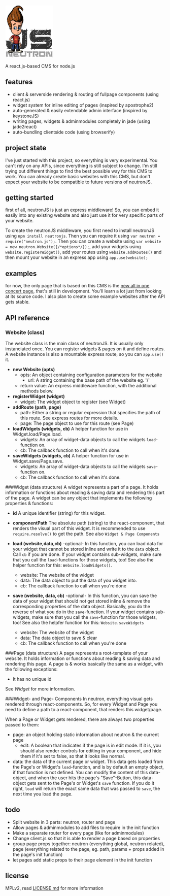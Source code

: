 ![NeutronJS](neutron.fw.png "NeutronJS")

A react.js-based CMS for node.js

features
--------
- client & serverside rendering & routing of fullpage components (using react.js)
- widget system for inline editing of pages (inspired by apostrophe2)
- auto-generated & easily extendable admin interface (inspired by keystoneJS)
- writing pages, widgets & adminmodules completely in jade (using jade2react)
- auto-bundling clientside code (using browserify)

project state
-------------
I've just started with this project, so everything is very experimental. You can't rely on any APIs, since everything is still subject to change. I'm still trying out different things to find the best possible way for this CMS to work. You can already create basic websites with this CMS, but don't expect your website to be compatible to future versions of neutronJS.

getting started
---------------
first of all, neutronJS is just an express middleware! So, you can embed it easily into any existing website and also just use it for very specific parts of your website.

To create the neutronJS middleware, you first need to install neutronJS using `npm install neutronjs`. Then you can require it using `var neutron = require("neutron.js");`. Then you can create a website using `var website = new neutron.Website({/*options*/});`, add your widgets using `website.registerWidget()`, add your routes using `website.addRoutes()` and then mount your website in an express app using `app.use(website);`

examples
--------
for now, the only page that is based on this CMS is the [new all in one concert page](https://github.com/all-in-one-concert/website), that's still in development. You'll learn a lot just from looking at its source code. I also plan to create some example websites after the API gets stable.

API reference
-------------

### Website (class)
The website class is the main class of neutronJS. It is usually only instanciated once. You can register widgets & pages on it and define routes. A website instance is also a mountable express route, so you can `app.use()` it.
- **new Website (opts)**
    - opts: An object containing configuration parameters for the website
        - url: A string containing the base path of the website eg. '/'
    - return value: An express middleware function, with the additional methods below.
- **registerWidget (widget)**
    - widget: The widget object to register (see Widget)
- **addRoute (path, page)**
    - path: Either a string or regular expression that specifies the path of this route.
      See express routes for more details.
    - page: The page object to use for this route (see Page)
- **loadWidgets (widgets, cb)** A helper function for use in Widget.load/Page.load.
    - widgets: An array of widget-data objects to call the widgets `load`-function on.
    - cb: The callback function to call when it's done.
- **saveWidgets (widgets, cb)** A helper function for use in Widget.save/Page.save.
    - widgets: An array of widget-data objects to call the widgets `save`-function on.
    - cb: The callback function to call when it's done.

###Widget (data structure)
A widget represents a part of a page. It holds information or functions about reading & saving data and rendering this part of the page. A widget can be any object that implements the following properties & functions:

- **id** A unique identifier (string) for this widget.

- **componentPath** The absolute path (string) to the react-component, that renders the visual part of this widget. It is recommended to use `require.resolve()` to get the path. See also `Widget & Page Components`

- **load (website,data,cb)** -optional-
In this function, you can load data for your widget that cannot be stored inline and write it to the `data` object. Call `cb` if you are done. If your widget contains sub-widgets, make sure that you call the `load`-functions for those widgets, too! See also the helper function for this: `Website.loadWidgets()`.
    - website: The website of the widget
    - data: The data object to put the data of you widget into.
    - cb: The callback function to call when you're done

- **save (website, data, cb)** -optional-
In this function, you can save the data of your widget that should not get stored inline & remove the corresponding properties of the data object. Basically, you do the reverse of what you do in the `save`-function. If your widget contains sub-widgets, make sure that you call the `save`-function for those widgets, too! See also the helpfer function for this: `Website.saveWidgets`
    - website: The website of the widget
    - data: The data object to save & clear
    - cb: The callback function to call when you're done

###Page (data structure)
A page represents a root-template of your website. It holds information or functions about reading & saving data and rendering this page. A page is & works basically the same as a widget, with the following exceptions:
- It has no unique id

See *Widget* for more information.

###Widget- and Page- Components
In neutron, everything visual gets rendered through react-components. So, for every Widget and Page you need to define a path to a react-component, that renders this widget/page.

When a Page or Widget gets rendered, there are always two properties passed to them:
- page: an object holding static information about neutron & the current page
    - edit: A boolean that indicates if the page is in edit mode. If it is, you should also render controls for editing in your component, and hide them if it's set to false, so that it looks like normal.
- data: the data of the current page or widget. This data gets loaded from the Page's or Widget's `load`-function, and is by default an empty object, if that function is not defined. You can modify the content of this data-object, and when the user hits the page's "Save"-Button, this data-object gets sent to the Page's or Widget's `save` function. If you do it right, `load` will return the exact same data that was passed to `save`, the next time you load the page.

todo
----
- Split website in 3 parts: neutron, router and page
- Allow pages & adminmodules to add files to require in the init function
- Make a separate router for every page (like for adminmodules)
- Change client.js so that it is able to render a page based on properties
- group page props together: neutron (everything global, neutron related), page (everything related to the page, eg. path, params + props added in the page's init function)
- let pages add static props to their page element in the init function

license
-------
MPLv2, read [LICENSE.md](./LICENSE.md) for more information
